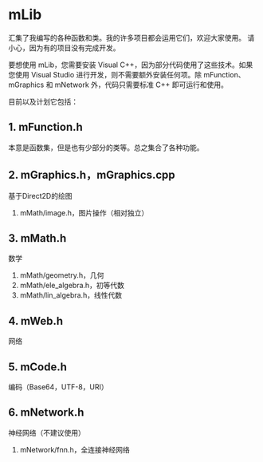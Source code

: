 # mLib
汇集了我编写的各种函数和类。我的许多项目都会运用它们，欢迎大家使用。
请小心，因为有的项目没有完成开发。

要想使用 mLib，您需要安装 Visual C++，因为部分代码使用了这些技术。如果您使用 Visual Studio 进行开发，则不需要额外安装任何项。除 mFunction、mGraphics 和 mNetwork 外，代码只需要标准 C++ 即可运行和使用。

目前以及计划它包括：
## 1. mFunction.h
本意是函数集，但是也有少部分的类等。总之集合了各种功能。
## 2. mGraphics.h，mGraphics.cpp
基于Direct2D的绘图
1. mMath/image.h，图片操作（相对独立）
## 3. mMath.h
数学
1. mMath/geometry.h，几何
2. mMath/ele_algebra.h，初等代数
3. mMath/lin_algebra.h，线性代数
## 4. mWeb.h
网络
## 5. mCode.h
编码（Base64，UTF-8，URI）
## 6. mNetwork.h
神经网络（不建议使用）
1. mNetwork/fnn.h，全连接神经网络
